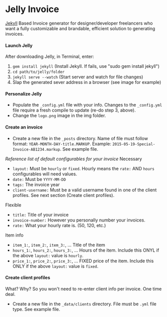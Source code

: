 # Jelly Invoice

<a href="http://jekyllrb.com/" target="_blank">Jekyll</a> Based Invoice generator for designer/developer freelancers who want a fully customizable and brandable, efficient solution to generating invoices.


#### Launch Jelly
After downloading Jelly, in Terminal, enter:  
1. `gem install jekyll` (Install Jekyll. If fails, use "sudo gem install jekyll")
2. `cd path/to/jelly/folder`
3. `jekyll serve --watch` (Start server and watch for file changes)
4. Slap the generated sever address in a browser (see image for example)


#### Personalize Jelly
- Populate the `_config.yml` file with your info. Changes to the `_config.yml` file require a fresh compile to update (re-do step 3, above).
- Change the `logo.png` image in the img folder. 


#### Create an invoice
- Create a new file in the `_posts` directory. Name of file must follow format: `YEAR-MONTH-DAY-title.MARKUP`. Example: `2015-05-19-Special-Invoice-AB1234.markup`. See example file.

*Reference list of default configurables for your invoice*
Necessary
- `layout:` Must be `hourly` or `fixed`. Hourly means the `rate:` AND `hours` configurables will need values.
- `date:` Must be `YYYY-MM-DD`
- `tags:` The invoice year
- `client-username:` Must be a valid username found in one of the client profiles. See next section (Create client profiles).

Flexible
- `title:` Title of your invoice
- `invoice-number:` However you personally number your invoices.
- `rate:` What your hourly rate is. (50, 120, etc.)

Item info
- `item_1:`, `item_2:`, `item_3:`, ... Title of the item
- `hours_1:`, `hours_2:`, `hours_3:`, ... Hours of the item. Include this ONYL if the above `layout:` value is `hourly`.
- `price_1:`, `price_2:`, `price_3:`, ... FIXED price of the item. Include this ONLY if the above `layout:` value is `fixed`.


#### Create client profiles
What? Why? So you won't need to re-enter client info per invoice. One time deal.
- Create a new file in the `_data/clients` directory. File must be `.yml` file type. See example file.